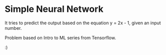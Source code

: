 Simple Neural Network
=================

It tries to predict the output based on the equation y = 2x - 1, given an input number.

Problem based on Intro to ML series from Tensorflow.

:)
